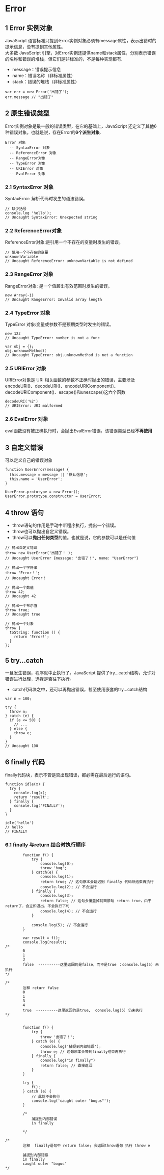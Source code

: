 # Error

## 1 Error 实例对象

JavaScript 语言标准只提到:Error实例对象必须有message属性，表示出错时的提示信息，没有提到其他属性。         
大多数 JavaScript 引擎，对Error实例还提供name和stack属性，分别表示错误的名称和错误的堆栈，但它们是非标准的，不是每种实现都有.

- message：错误提示信息
- name：错误名称（非标准属性）
- stack：错误的堆栈（非标准属性）

```
var err = new Error('出错了');
err.message // "出错了"

```

## 2 原生错误类型
Error实例对象是最一般的错误类型，在它的基础上，JavaScript 还定义了其他6种错误对象。也就是说，存在Error的**6个派生对象**.

```
Error 对象
  -- SyntaxError 对象
  -- ReferenceError 对象
  -- RangeError对象
  -- TypeError 对象
  -- URIError 对象
  -- EvalError 对象 
```


### 2.1 SyntaxError 对象
SyntaxError: 解析代码时发生的语法错误。

```
// 缺少括号
console.log 'hello');
// Uncaught SyntaxError: Unexpected string
```


### 2.2 ReferenceError对象
ReferenceError对象:是引用一个不存在的变量时发生的错误。

```
// 使用一个不存在的变量
unknownVariable
// Uncaught ReferenceError: unknownVariable is not defined

```


### 2.3 RangeError 对象
RangeError对象: 是一个值超出有效范围时发生的错误。

```
new Array(-1)
// Uncaught RangeError: Invalid array length

```

### 2.4 TypeError 对象
TypeError 对象:变量或参数不是预期类型时发生的错误。

```
new 123
// Uncaught TypeError: number is not a func

var obj = {};
obj.unknownMethod()
// Uncaught TypeError: obj.unknownMethod is not a function
```

### 2.5 URIError 对象

URIError对象是 URI 相关函数的参数不正确时抛出的错误，主要涉及encodeURI()、decodeURI()、encodeURIComponent()、       
decodeURIComponent()、escape()和unescape()这六个函数

```
decodeURI('%2')
// URIError: URI malformed

```

### 2.6 EvalError 对象
eval函数没有被正确执行时，会抛出EvalError错误。该错误类型已经**不再使用**



## 3 自定义错误 

可以定义自己的错误对象
```
function UserError(message) {
  this.message = message || '默认信息';
  this.name = 'UserError';
}

UserError.prototype = new Error();
UserError.prototype.constructor = UserError;

```


## 4 throw 语句

- throw语句的作用是手动中断程序执行，抛出一个错误。
- throw也可以抛出自定义错误。
- throw可以**抛出任何类型**的值。也就是说，它的参数可以是任何值

```
// 抛出自定义错误
throw new UserError('出错了！');
// Uncaught UserError {message: "出错了！", name: "UserError"}
 
// 抛出一个字符串
throw 'Error！';
// Uncaught Error！

// 抛出一个数值
throw 42;
// Uncaught 42

// 抛出一个布尔值
throw true;
// Uncaught true

// 抛出一个对象
throw {
  toString: function () {
    return 'Error!';
  }
};

```

## 5 try...catch  

一旦发生错误，程序就中止执行了。JavaScript 提供了try...catch结构，允许对错误进行处理，选择是否往下执行。

- catch代码块之中，还可以再抛出错误，甚至使用嵌套的try...catch结构

```
var n = 100;

try {
  throw n;
} catch (e) {
  if (e <= 50) {
    // ...
  } else {
    throw e;
  }
}
// Uncaught 100
```


## 6 finally 代码

finally代码块，表示不管是否出现错误，都必需在最后运行的语句。

```
function idle(x) {
  try {
    console.log(x);
    return 'result';
  } finally {
    console.log('FINALLY');
  }
}

idle('hello')
// hello
// FINALLY

```

### 6.1 finally 与return 结合时执行顺序

```
        function f() {
            try {
                console.log(0);
                throw 'bug';
            } catch(e) {
                console.log(1);
                return true; // 这句原本会延迟到 finally 代码块结束再执行
                console.log(2); // 不会运行
            } finally {
                console.log(3);
                return false; // 这句会覆盖掉前面那句 return true，由于return了，会立即退出，不会执行下句
                console.log(4); // 不会运行
            }

            console.log(5); // 不会运行
        }

        var result = f();
        console.log(result);
/*
        0
        1
        3
        false  ----------这里返回的是false，而不是true ；console.log(5) 未执行
*/

/*
        注释 return false 
        0
        1
        3
        4
        true  ----------这里返回的是true,  console.log(5) 仍未执行
*/


```



```
        function f() {
            try {
                throw '出错了！';
            } catch (e) {
                console.log('捕捉到内部错误');
                throw e; // 这句原本会等到finally结束再执行
            } finally {
                console.log("in finally")
                return false; // 直接返回
            }
        }

        try {
            f();
        } catch (e) {
            // 此处不会执行
            console.log('caught outer "bogus"');
        }

        /*
            捕捉到内部错误
            in finally

        */

/* 
        注释  finally语句中 return false; 会返回throw语句 执行 throw e

        捕捉到内部错误
        in finally
        caught outer "bogus"
*/

```